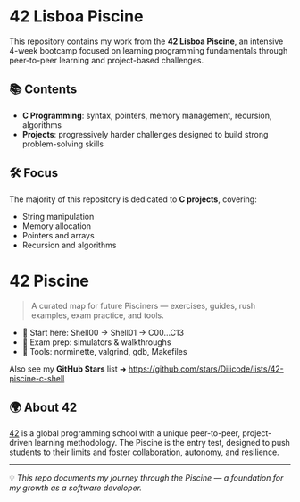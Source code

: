 # 42 Lisboa Piscine

This repository contains my work from the **42 Lisboa Piscine**, an intensive 4-week bootcamp focused on learning programming fundamentals through peer-to-peer learning and project-based challenges.

## 📚 Contents
- **C Programming**: syntax, pointers, memory management, recursion, algorithms  
- **Projects**: progressively harder challenges designed to build strong problem-solving skills  

## 🛠️ Focus
The majority of this repository is dedicated to **C projects**, covering:
- String manipulation  
- Memory allocation  
- Pointers and arrays  
- Recursion and algorithms

# 42 Piscine
> A curated map for future Pisciners — exercises, guides, rush examples, exam practice, and tools.

- 🧭 Start here: Shell00 → Shell01 → C00…C13
- 🧪 Exam prep: simulators & walkthroughs
- 🧰 Tools: norminette, valgrind, gdb, Makefiles

Also see my **GitHub Stars** list ➜ https://github.com/stars/Diiicode/lists/42-piscine-c-shell
 
## 🌍 About 42
[42](https://42.fr/en/homepage/) is a global programming school with a unique peer-to-peer, project-driven learning methodology. The Piscine is the entry test, designed to push students to their limits and foster collaboration, autonomy, and resilience.  

---
💡 *This repo documents my journey through the Piscine — a foundation for my growth as a software developer.*
